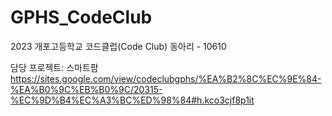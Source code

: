 # GPHS_CodeClub
2023 개포고등학교 코드클럽(Code Club) 동아리 - 10610

담당 프로젝트: 스마트팜
https://sites.google.com/view/codeclubgphs/%EA%B2%8C%EC%9E%84-%EA%B0%9C%EB%B0%9C/20315-%EC%9D%B4%EC%A3%BC%ED%98%84#h.kco3cjf8p1it
